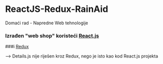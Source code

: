 # ReactJS-Redux-RainAid

Domaći rad - Napredne Web tehnologije

### Izrađen "web shop" koristeći [React.js](https://reactjs.org/)
###i [Redux](https://redux.js.org/)

--> Details.js nije riješen kroz Redux, nego je isto kao kod React.js projekta
